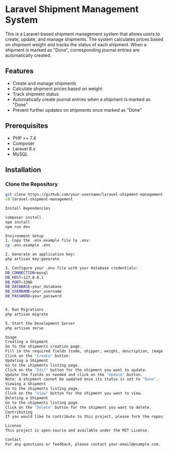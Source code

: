 # Laravel Shipment Management System

This is a Laravel-based shipment management system that allows users to create, update, and manage shipments. The system calculates prices based on shipment weight and tracks the status of each shipment. When a shipment is marked as "Done", corresponding journal entries are automatically created.

## Features

- Create and manage shipments
- Calculate shipment prices based on weight
- Track shipment status
- Automatically create journal entries when a shipment is marked as "Done"
- Prevent further updates on shipments once marked as "Done"

## Prerequisites

- PHP >= 7.4
- Composer
- Laravel 8.x
- MySQL

## Installation

### Clone the Repository

```bash
git clone https://github.com/your-username/laravel-shipment-management.git
cd laravel-shipment-management

Install Dependencies

composer install
npm install
npm run dev

Environment Setup
1. Copy the .env.example file to .env:
cp .env.example .env

2. Generate an application key:
php artisan key:generate

3. Configure your .env file with your database credentials:
DB_CONNECTION=mysql
DB_HOST=127.0.0.1
DB_PORT=3306
DB_DATABASE=your_database
DB_USERNAME=your_username
DB_PASSWORD=your_password


4. Run Migrations
php artisan migrate

5. Start the Development Server
php artisan serve

Usage
Creating a Shipment
Go to the shipments creation page.
Fill in the required fields (code, shipper, weight, description, image, status).
Click on the "Create" button.
Updating a Shipment
Go to the shipments listing page.
Click on the "Edit" button for the shipment you want to update.
Update the fields as needed and click on the "Update" button.
Note: A shipment cannot be updated once its status is set to "Done".
Viewing a Shipment
Go to the shipments listing page.
Click on the "View" button for the shipment you want to view.
Deleting a Shipment
Go to the shipments listing page.
Click on the "Delete" button for the shipment you want to delete.
Contributing
If you would like to contribute to this project, please fork the repository and submit a pull request.

License
This project is open-source and available under the MIT License.

Contact
For any questions or feedback, please contact your-email@example.com.
